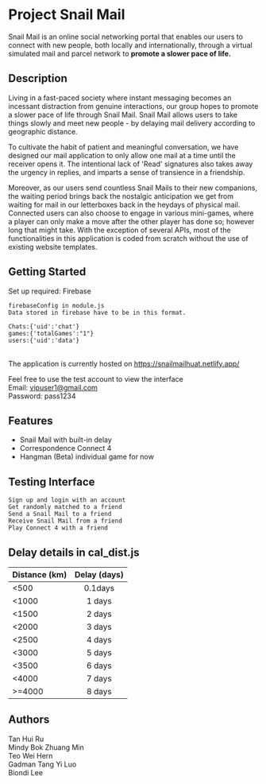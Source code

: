 # Project Snail Mail

Snail Mail is an online social networking portal that enables our users to connect with new people, both locally and internationally, through a virtual simulated mail and parcel network to **promote a slower pace of life.**

## Description

Living in a fast-paced society where instant messaging becomes an incessant distraction from genuine interactions, our group hopes to promote a slower pace of life through Snail Mail. Snail Mail allows users to take things slowly and meet new people - by delaying mail delivery according to geographic distance.

To cultivate the habit of patient and meaningful conversation, we have designed our mail application to only allow one mail at a time until the receiver opens it. The intentional lack of 'Read' signatures also takes away the urgency in replies, and imparts a sense of transience in a friendship.

Moreover, as our users send countless Snail Mails to their new companions, the waiting period brings back the nostalgic anticipation we get from waiting for mail in our letterboxes back in the heydays of physical mail. Connected users can also choose to engage in various mini-games, where a player can only make a move after the other player has done so; however long that might take. With the exception of several APIs, most of the functionalities in this application is coded from scratch without the use of existing website templates.

## Getting Started

Set up required: Firebase
```
firebaseConfig in module.js
Data stored in firebase have to be in this format. 

Chats:{'uid':'chat'}
games:{'totalGames':"1"}
users:{'uid':'data'}
```

<br/>The application is currently hosted on https://snailmailhuat.netlify.app/

Feel free to use the test account to view the interface 
<br/>Email: vipuser1@gmail.com
<br/>Password: pass1234

## Features

* Snail Mail with built-in delay
* Correspondence Connect 4
* Hangman (Beta) individual game for now  

## Testing Interface
```
Sign up and login with an account
Get randomly matched to a friend
Send a Snail Mail to a friend
Receive Snail Mail from a friend 
Play Connect 4 with a friend
```

## Delay details in cal_dist.js

| Distance (km) | Delay (days)  |
| ------------- |:-------------:|
| <500     | 0.1days  |
| <1000    | 1 days   |
| <1500  | 2 days     |
| <2000  | 3 days     |
| <2500  | 4 days     |
| <3000  | 5 days     |
| <3500  | 6 days     |
| <4000  | 7 days     |
| >=4000  | 8 days    |

## Authors
Tan Hui Ru
<br/>Mindy Bok Zhuang Min
<br/>Teo Wei Hern
<br/>Gadman Tang Yi Luo
<br/>Biondi Lee
